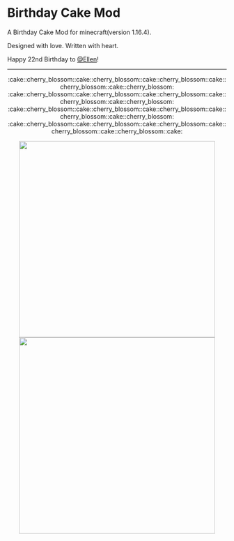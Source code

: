 # Birthday Cake Mod
A Birthday Cake Mod for minecraft(version 1.16.4).

Designed with love. Written with heart. 


Happy 22nd Birthday to [@Ellen](https://github.com/szellen)!

***
<p align="middle">
:cake::cherry_blossom::cake::cherry_blossom::cake::cherry_blossom::cake::cherry_blossom::cake::cherry_blossom:
:cake::cherry_blossom::cake::cherry_blossom::cake::cherry_blossom::cake::cherry_blossom::cake::cherry_blossom:
:cake::cherry_blossom::cake::cherry_blossom::cake::cherry_blossom::cake::cherry_blossom::cake::cherry_blossom:
:cake::cherry_blossom::cake::cherry_blossom::cake::cherry_blossom::cake::cherry_blossom::cake::cherry_blossom::cake:
 </p>
<p align="middle">
  <img src="./screenshot/withEllen.png" width="450" />
  <img src="./screenshot/fromAbove.png" width="450" /> 
</p>


